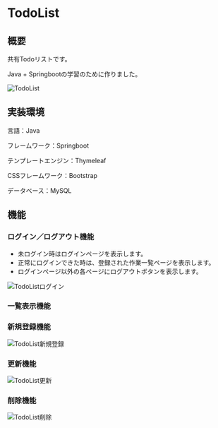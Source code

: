 # TodoList

## 概要
共有Todoリストです。

Java + Springbootの学習のために作りました。

![TodoList](https://user-images.githubusercontent.com/113958600/231665721-55e7a593-c516-4458-b858-0f75e07c60fc.png)

## 実装環境

言語：Java

フレームワーク：Springboot

テンプレートエンジン：Thymeleaf

CSSフレームワーク：Bootstrap

データベース：MySQL

## 機能

### ログイン／ログアウト機能

<ul>
  <li>未ログイン時はログインページを表示します。</li>
  <li>正常にログインできた時は、登録された作業一覧ページを表示します。</li>
  <li>ログインページ以外の各ページにログアウトボタンを表示します。</li>
</ul>

![TodoListログイン](https://user-images.githubusercontent.com/113958600/231671890-a535f0fd-93fc-4a8a-b2a7-d55cf1ab5dfc.png)

### 一覧表示機能

### 新規登録機能

![TodoList新規登録](https://user-images.githubusercontent.com/113958600/231667401-31961e22-3e4e-40f7-8fa0-d51ffeac20fb.png)

### 更新機能

![TodoList更新](https://user-images.githubusercontent.com/113958600/231669257-19b7e134-da3b-420b-864b-eeff0b75e5c5.png)

### 削除機能

![TodoList削除](https://user-images.githubusercontent.com/113958600/231669035-05e11f40-7555-479c-a70a-0b26c0092f4a.png)


